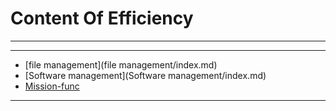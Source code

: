 # Content Of Efficiency
****
****
  - [file management](file management/index.md)
  - [Software management](Software management/index.md)
  - [Mission-func](Mission-func/index.md)
****
